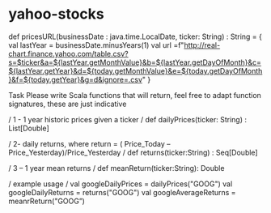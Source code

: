 # yahoo-stocks


def pricesURL(businessDate : java.time.LocalDate, ticker: String) : String = {
 val lastYear = businessDate.minusYears(1)
 val url =f"http://real-chart.finance.yahoo.com/table.csv?s=$ticker&a=${lastYear.getMonthValue}&b=${lastYear.getDayOfMonth}&c=${lastYear.getYear}&d=${today.getMonthValue}&e=${today.getDayOfMonth}&f=${today.getYear}&g=d&ignore=.csv"
}

Task
Please write Scala functions that will return, feel free to adapt function signatures, these are just indicative

/ 1 - 1 year historic prices given a ticker /
def dailyPrices(ticker: String) : List[Double]

/ 2- daily returns, where return = ( Price_Today – Price_Yesterday)/Price_Yesterday /
def returns(ticker:String) : Seq[Double]

/ 3 – 1 year mean returns /
def meanReturn(ticker:String): Double

/ example usage /
val googleDailyPrices = dailyPrices("GOOG")
val googleDailyReturns = returns("GOOG")
val googleAverageReturns = meanrReturn("GOOG”) 
